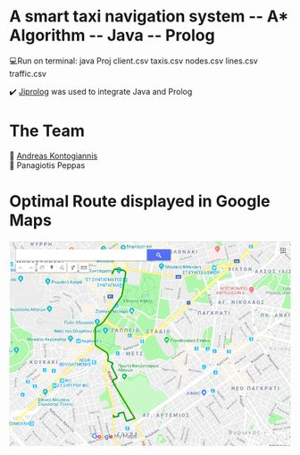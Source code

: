 # A smart taxi navigation system -- A* Algorithm -- Java -- Prolog
:computer:Run on terminal:
java Proj client.csv taxis.csv nodes.csv lines.csv traffic.csv

:heavy_check_mark: [Jiprolog](https://github.com/jiprolog/jiprolog/releases/download/4.1.4.1/JIProlog-4.1.4.1.zip) was used to integrate Java and Prolog 


# The Team    
:oncoming_taxi: [Andreas Kontogiannis](https://github.com/ddaedalus)   
:oncoming_taxi: Panagiotis Peppas   
          
# Optimal Route displayed in Google Maps 
![screenshot](kml_best_taxi.png)
 

